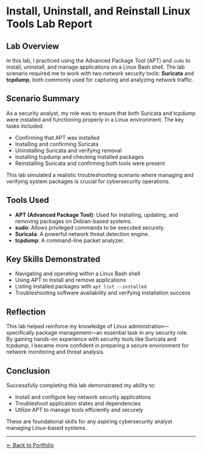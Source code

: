 # Install, Uninstall, and Reinstall Linux Tools Lab Report

## Lab Overview

In this lab, I practiced using the Advanced Package Tool (APT) and `sudo` to install, uninstall, and manage applications on a Linux Bash shell. The lab scenario required me to work with two network security tools: **Suricata** and **tcpdump**, both commonly used for capturing and analyzing network traffic.

## Scenario Summary

As a security analyst, my role was to ensure that both Suricata and tcpdump were installed and functioning properly in a Linux environment. The key tasks included:

- Confirming that APT was installed
- Installing and confirming Suricata
- Uninstalling Suricata and verifying removal
- Installing tcpdump and checking installed packages
- Reinstalling Suricata and confirming both tools were present

This lab simulated a realistic troubleshooting scenario where managing and verifying system packages is crucial for cybersecurity operations.

## Tools Used

- **APT (Advanced Package Tool)**: Used for installing, updating, and removing packages on Debian-based systems.
- **sudo**: Allows privileged commands to be executed securely.
- **Suricata**: A powerful network threat detection engine.
- **tcpdump**: A command-line packet analyzer.

## Key Skills Demonstrated

- Navigating and operating within a Linux Bash shell
- Using APT to install and remove applications
- Listing installed packages with `apt list --installed`
- Troubleshooting software availability and verifying installation success

## Reflection

This lab helped reinforce my knowledge of Linux administration—specifically package management—an essential task in any security role. By gaining hands-on experience with security tools like Suricata and tcpdump, I became more confident in preparing a secure environment for network monitoring and threat analysis.

## Conclusion

Successfully completing this lab demonstrated my ability to:

- Install and configure key network security applications
- Troubleshoot application states and dependencies
- Utilize APT to manage tools efficiently and securely

These are foundational skills for any aspiring cybersecurity analyst managing Linux-based systems.

---

[← Back to Portfolio](./index.html)
